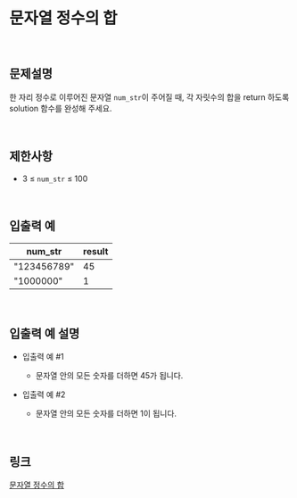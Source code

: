 # 문자열 정수의 합

<br>

## 문제설명
한 자리 정수로 이루어진 문자열 `num_str`이 주어질 때, 각 자릿수의 합을 return 하도록 solution 함수를 완성해 주세요.

<br>

## 제한사항
- 3 ≤ `num_str` ≤ 100

<br>

## 입출력 예
| num_str | result |
|---|---|
| "123456789" | 45 |
| "1000000" | 1 |

<br>

## 입출력 예 설명
- 입출력 예 #1
    - 문자열 안의 모든 숫자를 더하면 45가 됩니다.

- 입출력 예 #2
    - 문자열 안의 모든 숫자를 더하면 1이 됩니다.

<br>

## 링크
[문자열 정수의 합](https://school.programmers.co.kr/learn/courses/30/lessons/181849)
